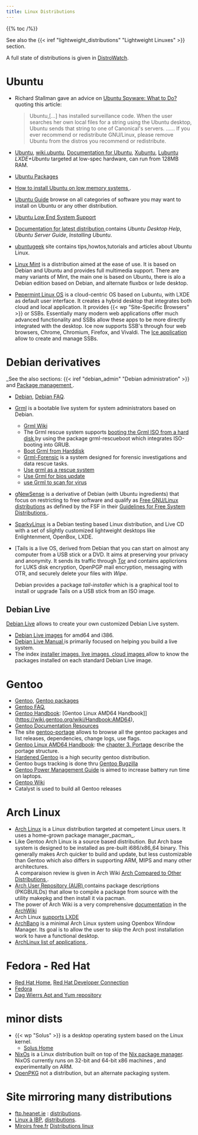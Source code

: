 ```yaml
---
title: Linux Distributions
---
```


{{% toc /%}}

See also the  {{< iref "lightweight_distributions" "Lightweight Linuxes" >}} section.

A full state of distributions is given in
[DistroWatch](http://distrowatch.com).


# Ubuntu

-   Richard Stallman gave an advice on
    [Ubuntu Spyware: What to Do?](http://www.gnu.org/philosophy/ubuntu-spyware.html)
    quoting this article:

    > Ubuntu,[...] has installed surveillance code. When the user searches
    >  her own local files for a string using the Ubuntu desktop, Ubuntu
    > sends that string to one of Canonical's servers.
    > ......
    > If you ever recommend or redistribute GNU/Linux,
    >  please remove Ubuntu from the distros you recommend or redistribute.

-   [Ubuntu](http://www.ubuntu.com/),
    [wiki.ubuntu](https://wiki.ubuntu.com/),
    [Documentation for Ubuntu](https://help.ubuntu.com/),
    [Xubuntu](http://www.xubuntu.org/),
    [Lubuntu](https://wiki.ubuntu.com/Lubuntu) *LXDE+Ubuntu*
     targeted at low-spec hardware, can run from 128MB RAM.
-   [Ubuntu Packages](http://packages.ubuntu.com)
-   [How to install Ubuntu on low memory systems
    ](https://help.ubuntu.com/community/Installation/LowMemorySystems).
-   [Ubuntu  Guide](http://ubuntuguide.org/) browse on all categories of software
    you may want to install on Ubuntu or any other distribution.
-   [Ubuntu Low End System Support
    ](https://help.ubuntu.com/community/LowEndSystemSupport)
-   [Documentation for latest distribution
    ](https://help.ubuntu.com/) contains
    _Ubuntu Desktop Help_,    _Ubuntu Server Guide_,   _Installing Ubuntu_.
-   [ubuntugeek](http://www.ubuntugeek.com/) site
    contains tips,howtos,tutorials and articles about Ubuntu Linux.
-   [Linux Mint](http://www.linuxmint.com/)
    is a distribution aimed at the ease of use.  It is based on Debian
    and Ubuntu and provides full multimedia support. There are many
    variants of Mint, the main one is based on Ubuntu, there is alo a
    Debian edition based on Debian, and alternate fluxbox or lxde
    desktop.
-   [Pepermint Linux OS](https://en.wikipedia.org/wiki/Peppermint_Linux_OS)
    is a cloud-centric OS based on Lubuntu, with LXDE as default user interface.  It
    creates a hybrid desktop that integrates both cloud and local application.  It
    provides {{< wp "Site-Specific Browsers" >}} or SSBs. Essentially many modern web
    applications offer much advanced functionality and SSBs allow these apps to be more
    directly integrated with the desktop. Ice now supports SSB's through four web
    browsers, Chrome, Chromium, Firefox, and Vivaldi. The
    [Ice application](https://peppermintos.com/guide/ice/) allow to create and manage
    SSBs.


# Debian derivatives
_See the also sections:
{{< iref "debian_admin" "Debian administration" >}} and
[Package management
](node/debian_admin#package_management "internal reference").

-   [Debian](http://www.debian.org/),
    [Debian FAQ](http://www.debian.org/doc/FAQ/).

-   <a name="grml"></a>[Grml](http://grml.org/)
    is a bootable live system for system administrators based on Debian.
    -   [Grml Wiki](http://wiki.grml.org/doku.php)
    -   The Grml rescue system supports [booting the Grml ISO from a hard disk
        ](http://wiki.grml.org/doku.php?id=rescueboot)
        by using the package grml-rescueboot which integrates ISO-booting into GRUB.
    -   [Boot Grml from Harddisk](http://wiki.grml.org/doku.php?id=rescueboot)
    -   [Grml-Forensic](https://grml-forensic.org/)  is a system designed for forensic
        investigations and data rescue tasks.
    -   [Use grml as a rescue system](http://wiki.grml.org/doku.php?id=rescue)
    -   [Use Grml for bios update](http://wiki.grml.org/doku.php?id=biosupdate)
    -   [use Grml to scan for virus](http://wiki.grml.org/doku.php?id=antivirus)
-   [gNewSense](http://www.gnewsense.org/) is a derivative of Debian
    (with Ubuntu ingredients) that focus on restricting to free
    software and qualify as [Free GNU/Linux distributions](http://www.gnu.org/distros/free-distros.html)
    as defined by the FSF in their
    [Guidelines for Free System Distributions
    ](http://www.gnu.org/philosophy/free-system-distribution-guidelines.html).
-   [SparkyLinux](http://sparkylinux.org/)
    is a Debian testing based Linux distribution, and Live CD
    with a set of slightly customized lightweight desktops like
    Enlightenment, OpenBox, LXDE.
-   <a name="tails">[Tails
    is a live OS, derived from Debian that you can
    start on almost any computer from a USB stick or a DVD.
    It aims at preserving your privacy and anonymity.
    It sends its traffic through
    [Tor](node/proxy#tor "internal reference")
    and contains applicrions for LUKS disk encryption, OpenPGP mail
    encryption, messaging with OTR, and securely delete your files
    with _Wipe_.

    Debian provides a package _tail-installer_ which is a
    graphical tool to install or upgrade Tails on a USB stick from an
    ISO image.

## Debian Live
[Debian Live](https://wiki.debian.org/DebianLive)
allows to create your own customized Debian Live system.
-   [Debian Live images](https://www.debian.org/CD/live/)
    for amd64 and i386.
-   [Debian Live Manual
    ](https://live-team.pages.debian.net/live-manual/html/live-manual)
    is primarily focused on helping you build a live system.
-   The index [installer images, live images, cloud images
    ](https://cdimage.debian.org/cdimage/) allow to know the packages installed on each
    standard Debian Live image.

# Gentoo
<!-- See the {{< iref "portage_notes" "Portage Notes" >}} the
    Gentoo packaging system.-->

-   [Gentoo](http://www.gentoo.org/),
    [Gentoo packages](http://packages.gentoo.org/)
-   [Gentoo FAQ](http://www.gentoo.org/doc/en/faq.xml),
-   [Gentoo Handbook](http://www.gentoo.org/doc/en/handbook/):
    [Gentoo Linux AMD64 Handbook]](https://wiki.gentoo.org/wiki/Handbook:AMD64),
-   [Gentoo Documentation Resources](http://www.gentoo.org/doc/en/ "gentoo.org /doc/en/")
-   The site [gentoo-portage](http://gentoo-portage.com/) allows to
    browse all the gentoo packages and list releases, dependencies,
    change logs, use flags.
-   [Gentoo Linux AMD64 Handbook](https://wiki.gentoo.org/wiki/Handbook:AMD64):
    the
    [chapter 3. Portage](https://wiki.gentoo.org/wiki/Handbook:AMD64#Working_with_Portage)
    describe the portage structure.
-   [Hardened Gentoo](https://wiki.gentoo.org/wiki/Project:Hardened) is a
    high security gentoo distribution.
-   Gentoo bugs tracking is done thru
    [Gentoo Bugzilla](http://bugs.gentoo.org/)
-   [Gentoo Power Management Guide](https://wiki.gentoo.org/wiki/Power_management/Guide)
    is aimed to increase battery run time on laptops.
-   [Gentoo Wiki](https://wiki.gentoo.org/wiki/Main_Page)
-   Catalyst is used to build all Gentoo releases


# Arch Linux
-   [Arch Linux](https://www.archlinux.org/) is a Linux distribution
    targeted at competent Linux users. It uses a  home-grown package
    manager_pacman_.<br />
-   Like Gentoo Arch Linux is a source based distribution.
    But Arch base system is designed to be installed as pre-built
    i686/x86_64 binary. This generally makes Arch quicker to build and
    update, but less customizable than Gentoo which also differs in
    supporting ARM, MIPS and many other architectures.<br />
    A comparaison review is given in Arch Wiki
    [Arch Compared to Other Distributions
    ](https://wiki.archlinux.org/index.php/Arch_Compared_to_Other_Distributions).
-   [Arch User Repository (AUR)
    ](https://wiki.archlinux.org/index.php/AUR_User_Guidelines)
    contains package descriptions (PKGBUILDs) that allow to compile a
    package from source with the utility makepkg and then install it
    via pacman.
-   The power of Arch Wiki is a very comprehensive
    [documentation](https://wiki.archlinux.org/index.php/Table_of_contents)
    in the [ArchWiki](https://wiki.archlinux.org/)
-   Arch Linux [supports LXDE](https://wiki.archlinux.org/index.php/LXDE)
-   [ArchBang](http://archbang.org/)
     is a minimal Arch Linux system using Openbox Window Manager. Its
     goal is to allow the user to skip the Arch post installation work
     to have a functional desktop.
-   [ArchLinux list of applications
    ](https://wiki.archlinux.org/index.php/List_of_applications).

# Fedora - Red Hat

-   [Red Hat Home](http://www.redhat.com/),
    [Red Hat Developer Connection](http://developer.redhat.com/)
-   [Fedora](https://getfedora.org/)
-   [Dag Wierrs Apt and Yum repository](http://dag.wieers.com/rpm/)

# minor dists

-   {{< wp "Solus" >}} is a desktop operating system based on the Linux kernel.
    -   [Solus Home](https://solus-project.com/)
-   [NixOs](https://nixos.org/)
    is a Linux distribution built on top of the
    [Nix package manager](https://nixos.org/nix/). NixOS currently
    runs on 32-bit and 64-bit x86 machines , and experimentally on
    ARM.
-   [OpenPKG](http://www.openpkg.org/) not a distribution, but an
    alternate packaging system.

# Site mirroring many distributions

-   [ftp.heanet.ie](http://ftp.heanet.ie/) :
    [distributions](http://ftp.heanet.ie/pub/).
-   [Linux à IBP](http://ftp.lip6.fr/pub/linux/),
    [distributions](http://ftp.lip6.fr/pub/linux/distributions/).
-   [Miroirs free.fr](http://ftp.free.fr/pub/)
    [Distributions linux](http://ftp.free.fr/pub/Distributions_Linux/)


<!-- Local Variables: -->
<!-- mode: markdown -->
<!-- ispell-local-dictionary: "english" -->
<!-- End: -->
